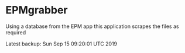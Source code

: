 # EPMgrabber
Using a database from the EPM app this application scrapes the files as required


Latest backup: Sun Sep 15 09:20:01 UTC 2019

